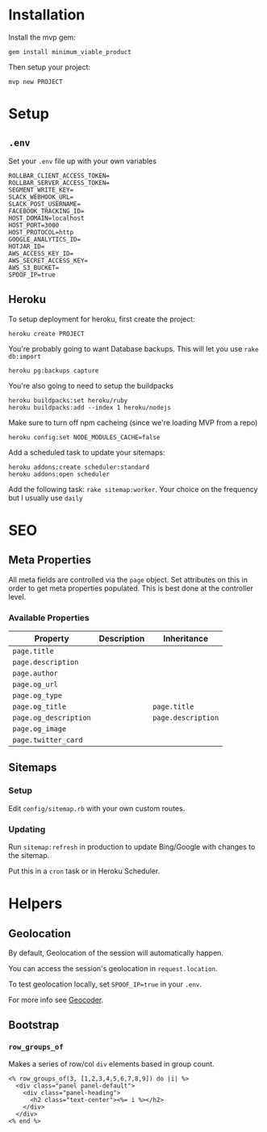 # Installation

Install the mvp gem:

```
gem install minimum_viable_product
```

Then setup your project:

```
mvp new PROJECT
```

# Setup

## `.env`

Set your `.env` file up with your own variables

```
ROLLBAR_CLIENT_ACCESS_TOKEN=
ROLLBAR_SERVER_ACCESS_TOKEN=
SEGMENT_WRITE_KEY=
SLACK_WEBHOOK_URL=
SLACK_POST_USERNAME=
FACEBOOK_TRACKING_ID=
HOST_DOMAIN=localhost
HOST_PORT=3000
HOST_PROTOCOL=http
GOOGLE_ANALYTICS_ID=
HOTJAR_ID=
AWS_ACCESS_KEY_ID=
AWS_SECRET_ACCESS_KEY=
AWS_S3_BUCKET=
SPOOF_IP=true
```

## Heroku

To setup deployment for heroku, first create the project:

```
heroku create PROJECT
```

You're probably going to want Database backups.  This will let you use `rake db:import`

```
heroku pg:backups capture
```

You're also going to need to setup the buildpacks

```
heroku buildpacks:set heroku/ruby
heroku buildpacks:add --index 1 heroku/nodejs
```

Make sure to turn off npm cacheing (since we're loading MVP from a repo)

```
heroku config:set NODE_MODULES_CACHE=false
```

Add a scheduled task to update your sitemaps:

```
heroku addons:create scheduler:standard
heroku addons:open scheduler
```

Add the following task: `rake sitemap:worker`.  Your choice on the frequency but I usually use `daily`

# SEO

## Meta Properties

All meta fields are controlled via the `page` object.  Set attributes on this in order to get meta properties populated.  This is best done at the controller level.

### Available Properties

|Property|Description|Inheritance|
|---|---|---|
|`page.title`|   |   |
|`page.description`|   |   |
|`page.author`|   |   |
|`page.og_url`|   |   |
|`page.og_type`|   |   |
|`page.og_title`|   |`page.title`|
|`page.og_description`|   |`page.description`|
|`page.og_image`|   |   |
|`page.twitter_card`|   |   |   |

## Sitemaps

### Setup

Edit `config/sitemap.rb` with your own custom routes.

### Updating

Run `sitemap:refresh` in production to update Bing/Google with changes to the sitemap.

Put this in a `cron` task or in Heroku Scheduler.

# Helpers

## Geolocation

By default, Geolocation of the session will automatically happen.

You can access the session's geolocation in `request.location`.

To test geolocation locally, set `SPOOF_IP=true` in your `.env`.

For more info see [Geocoder](https://github.com/alexreisner/geocoder).

## Bootstrap

### `row_groups_of`

Makes a series of row/col `div` elements based in group count.

```
<% row_groups_of(3, [1,2,3,4,5,6,7,8,9]) do |i| %>
  <div class="panel panel-default">
    <div class="panel-heading">
      <h2 class="text-center"><%= i %></h2>
    </div>
  </div>
<% end %>
```

